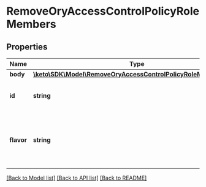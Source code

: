 # RemoveOryAccessControlPolicyRoleMembers

## Properties
Name | Type | Description | Notes
------------ | ------------- | ------------- | -------------
**body** | [**\keto\SDK\Model\RemoveOryAccessControlPolicyRoleMembersBody**](RemoveOryAccessControlPolicyRoleMembersBody.md) |  | [optional] 
**id** | **string** | The ID of the ORY Access Control Policy Role.  in: path | 
**flavor** | **string** | The ORY Access Control Policy flavor. Can be \&quot;regex\&quot; and \&quot;exact\&quot;.  in: path | 

[[Back to Model list]](../README.md#documentation-for-models) [[Back to API list]](../README.md#documentation-for-api-endpoints) [[Back to README]](../README.md)


